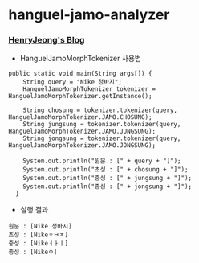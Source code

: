 # hanguel-jamo-analyzer

### [HenryJeong's Blog](http://jjeong.tistory.com)

*  HanguelJamoMorphTokenizer 사용법

```{.java}
public static void main(String args[]) {
    String query = "Nike 청바지";
    HanguelJamoMorphTokenizer tokenizer = HanguelJamoMorphTokenizer.getInstance();

    String chosung = tokenizer.tokenizer(query, HanguelJamoMorphTokenizer.JAMO.CHOSUNG);
    String jungsung = tokenizer.tokenizer(query, HanguelJamoMorphTokenizer.JAMO.JUNGSUNG);
    String jongsung = tokenizer.tokenizer(query, HanguelJamoMorphTokenizer.JAMO.JONGSUNG);

    System.out.println("원문 : [" + query + "]");
    System.out.println("초성 : [" + chosung + "]");
    System.out.println("중성 : [" + jungsung + "]");
    System.out.println("종성 : [" + jongsung + "]");
  }
```

* 실행 결과
```
원문 : [Nike 청바지]
초성 : [Nikeㅊㅂㅈ]
중성 : [Nikeㅓㅏㅣ]
종성 : [Nikeㅇ  ]
```